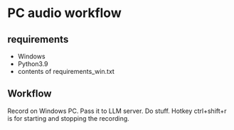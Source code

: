 # PC audio workflow

## requirements

- Windows
- Python3.9
- contents of requirements_win.txt

## Workflow

Record on Windows PC. Pass it to LLM server. Do stuff.
Hotkey ctrl+shift+r is for starting and stopping the recording.
